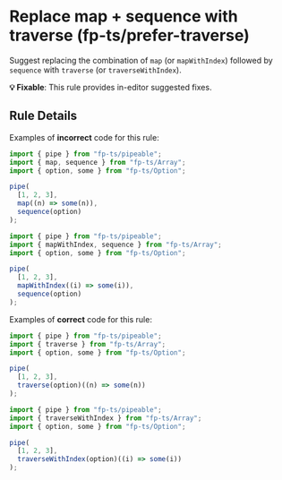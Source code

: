 # Replace map + sequence with traverse (fp-ts/prefer-traverse)

Suggest replacing the combination of `map` (or `mapWithIndex`) followed by
`sequence` with `traverse` (or `traverseWithIndex`).

**💡 Fixable**: This rule provides in-editor suggested fixes.

## Rule Details

Examples of **incorrect** code for this rule:

```ts
import { pipe } from "fp-ts/pipeable";
import { map, sequence } from "fp-ts/Array";
import { option, some } from "fp-ts/Option";

pipe(
  [1, 2, 3],
  map((n) => some(n)),
  sequence(option)
);
```

```ts
import { pipe } from "fp-ts/pipeable";
import { mapWithIndex, sequence } from "fp-ts/Array";
import { option, some } from "fp-ts/Option";

pipe(
  [1, 2, 3],
  mapWithIndex((i) => some(i)),
  sequence(option)
);
```

Examples of **correct** code for this rule:

```ts
import { pipe } from "fp-ts/pipeable";
import { traverse } from "fp-ts/Array";
import { option, some } from "fp-ts/Option";

pipe(
  [1, 2, 3],
  traverse(option)((n) => some(n))
);
```

```ts
import { pipe } from "fp-ts/pipeable";
import { traverseWithIndex } from "fp-ts/Array";
import { option, some } from "fp-ts/Option";

pipe(
  [1, 2, 3],
  traverseWithIndex(option)((i) => some(i))
);
```
